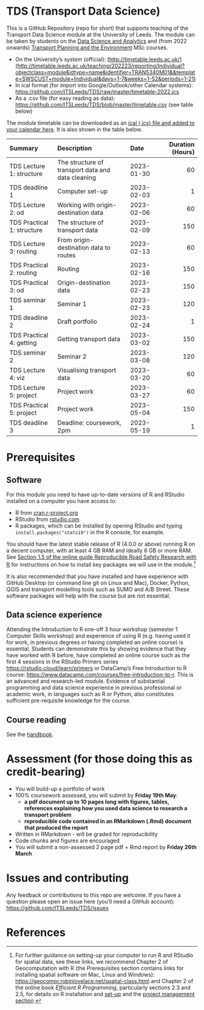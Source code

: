 
<!-- README.md is generated from README.Rmd. Please edit that file -->

# TDS (Transport Data Science)

This is a GitHub Repository (repo for short) that supports teaching of
the Transport Data Science module at the University of Leeds. The module
can be taken by students on the [Data Science and
Analytics](https://courses.leeds.ac.uk/i071/data-science-and-analytics-msc)
and (from 2022 onwards) [Transport Planning and the
Environment](https://courses.leeds.ac.uk/a386/transport-planning-and-the-environment-msc)
MSc courses.

<!-- The module catalogue can be found at [`catalogue.md`](https://github.com/ITSLeeds/TDS/blob/master/catalogue.md). -->
<!-- The computer code accompanying the course can be found in the `code` folders. -->
<!-- To run this code you will need R and Python installed plus various packages and libraries. -->
<!-- The timetable can be found: -->

- On the University’s system (official):
  [http://timetable.leeds.ac.uk/](http://timetable.leeds.ac.uk/teaching/202223/reporting/Individual?objectclass=module&idtype=name&identifier=TRAN5340M01&&template=SWSCUST+module+Individual&days=1-7&weeks=1-52&periods=1-21)
- In ical format (for import into Google/Outlook/other Calendar
  systems):
  <https://github.com/ITSLeeds/TDS/raw/master/timetable-2022.ics>
- As a .csv file (for easy reading as data):
  <https://github.com/ITSLeeds/TDS/blob/master/timetable.csv> (see table
  below)

<!-- See below for the sessions -->

The module timetable can be downloaded as an [ical (.ics) file and added
to your calendar
here](https://teams.microsoft.com/l/team/19%3aRoB5IN0Rdk4rip9Y0bwQ5TyyO0FEeB76ei27wK8XIqM1%40thread.tacv2/conversations?groupId=0ee6f3e6-292e-4139-af39-4399feb06434&tenantId=bdeaeda8-c81d-45ce-863e-5232a535b7cb).
It is also shown in the table below.

| Summary                    | Description                                       | Date       | Duration (Hours) |
|:---------------------------|:--------------------------------------------------|:-----------|-----------------:|
| TDS Lecture 1: structure   | The structure of transport data and data cleaning | 2023-01-30 |               60 |
| TDS deadline 1             | Computer set-up                                   | 2023-02-03 |                1 |
| TDS Lecture 2: od          | Working with origin-destination data              | 2023-02-06 |               60 |
| TDS Practical 1: structure | The structure of transport data                   | 2023-02-09 |              150 |
| TDS Lecture 3: routing     | From origin-destination data to routes            | 2023-02-13 |               60 |
| TDS Practical 2: routing   | Routing                                           | 2023-02-16 |              150 |
| TDS Practical 3: od        | Origin-destination data                           | 2023-02-23 |              150 |
| TDS seminar 1              | Seminar 1                                         | 2023-02-23 |              120 |
| TDS deadline 2             | Draft portfolio                                   | 2023-02-24 |                1 |
| TDS Practical 4: getting   | Getting transport data                            | 2023-03-02 |              150 |
| TDS seminar 2              | Seminar 2                                         | 2023-03-08 |              120 |
| TDS Lecture 4: viz         | Visualising transport data                        | 2023-03-20 |               60 |
| TDS Lecture 5: project     | Project work                                      | 2023-03-27 |               60 |
| TDS Practical 5: project   | Project work                                      | 2023-05-04 |              150 |
| TDS deadline 3             | Deadline: coursework, 2pm                         | 2023-05-19 |                1 |

<!-- # References -->
<!-- To access references collected for this course (and contribute more if you want), you can join the 'tds' Zotero group: https://www.zotero.org/groups/956304/tds -->

# Prerequisites

## Software

For this module you need to have up-to-date versions of R and RStudio
installed on a computer you have access to:

- R from [cran.r-project.org](https://cran.r-project.org/)
- RStudio from
  [rstudio.com](https://rstudio.com/products/rstudio/download/#download)
- R packages, which can be installed by opening RStudio and typing
  `install.packages("stats19")` in the R console, for example.

You should have the latest stable release of R (4.0.0 or above) running
R on a decent computer, with at least 4 GB RAM and ideally 8 GB or more
RAM. See [Section 1.5 of the online guide Reproducible Road Safety
Research with
R](https://itsleeds.github.io/rrsrr/introduction.html#installing-r-and-rstudio)
for instructions on how to install key packages we will use in the
module.[^1]

It is also recommended that you have installed and have experience with
GitHub Desktop (or command line git on Linux and Mac), Docker, Python,
QGIS and transport modelling tools such as SUMO and A/B Street. These
software packages will help with the course but are not essential.

## Data science experience

Attending the Introduction to R one-off 3 hour workshop (semester 1
Computer Skills workshop) and experience of using R (e.g. having used it
for work, in previous degrees or having completed an online course) is
essential. Students can demonstrate this by showing evidence that they
have worked with R before, have completed an online course such as the
first 4 sessions in the RStudio Primers series
<https://rstudio.cloud/learn/primers> or DataCamp’s Free Introduction to
R course: <https://www.datacamp.com/courses/free-introduction-to-r>.
This is an advanced and research-led module. Evidence of substantial
programming and data science experience in previous professional or
academic work, in languages such as R or Python, also constitutes
sufficient pre-requisite knowledge for the course.

## Course reading

See the [handbook](handbook-tds.md).

<!-- # Slides and lectures -->
<!-- Slides can be found online: -->
<!-- - See https://itsleeds.github.io/TDS/slides/1-intro.html#1 for the introductory slides, for example -->
<!-- - Videos of the lectures can be found on the University of Leeds' Blackboard system (you must must [register](https://www.leeds.ac.uk/info/101040/applying/86/how_to_apply_for_masters_courses) to courses such as [Data Science and Analytics](https://courses.leeds.ac.uk/i071/data-science-and-analytics-msc) or [Transport Planning and the Environment](https://courses.leeds.ac.uk/a386/transport-planning-and-the-environment-msc) to take the course) -->

# Assessment (for those doing this as credit-bearing)

- You will build-up a portfolio of work
- 100% coursework assessed, you will submit by **Friday 19th May**:
  - **a pdf document up to 10 pages long with figures, tables,
    references explaining how you used data science to research a
    transport problem**
  - **reproducible code contained in an RMarkdown (.Rmd) document that
    produced the report**
- Written in RMarkdown - will be graded for reproducibility
- Code chunks and figures are encouraged
- You will submit a non-assessed 2 page pdf + Rmd report by **Friday
  26th March**

# Issues and contributing

Any feedback or contributions to this repo are welcome. If you have a
question please open an issue here (you’ll need a GitHub account):
<https://github.com/ITSLeeds/TDS/issues>

<!-- # Data -->
<!-- Data for course can be accessed from the repos [Releases](https://github.com/ITSLeeds/TDS/releases) page. -->
<!-- You can, for example, download and unzip the data folder in a local version of the repo (accessed by downloading and unzipp https://github.com/ITSLeeds/TDS/archive/master.zip ) with the following R commands: -->
<!-- If you want to be clever you can use the piggyback package: -->
<!-- ```{r, eval=FALSE, engine='python', echo=FALSE} -->
<!-- import pandas as pd -->
<!-- e = pd.read_csv("/mnt/27bfad9a-3474-4e61-9a43-0156ebc67d67/home/robin/ITSLeeds/TDS/sample-data/everyone.csv") -->
<!-- pd.DataFrame.sort_values(e, "n_coffee") -->
<!-- ``` -->
<!-- # Other projects -->
<!-- - A book on R for Geocomputation: https://github.com/Robinlovelace/geocompr -->
<!-- - A Python package for OSM data analysis: https://github.com/gboeing/osmnx -->
<!-- # Building the website -->
<!-- To publish the slides and other content online, the following commands were used: -->

# References

[^1]:  For further guidance on setting-up your computer to run R and
    RStudio for spatial data, see these links, we recommend Chapter 2 of
    Geocomputation with R (the Prerequisites section contains links for
    installing spatial software on Mac, Linux and Windows):
    <https://geocompr.robinlovelace.net/spatial-class.html> and Chapter
    2 of the online book *Efficient R Programming*, particularly
    sections 2.3 and 2.5, for details on R installation and
    [set-up](https://csgillespie.github.io/efficientR/set-up.html) and
    the [project management
    section](https://csgillespie.github.io/efficientR/set-up.html#project-management).
